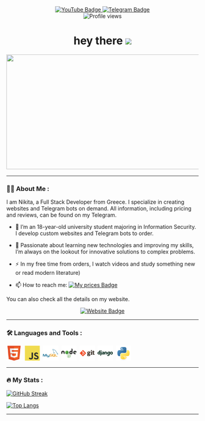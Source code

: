 <div id="header" align="center">
  <div id="badges">
    <a href="https://www.youtube.com/@OD1NO4ka">
        <img src="https://img.shields.io/badge/YouTube-red?style=for-the-badge&logo=youtube&logoColor=white" alt="YouTube Badge"/>
    </a>
    <a href="https://t.me/coder_od1no4ka">
        <img src="https://img.shields.io/badge/Telegram-blue?style=for-the-badge&logo=telegram&logoColor=white" alt="Telegram Badge"/>
    </a>
</div>
  <img src="https://komarev.com/ghpvc/?username=OD1NO4ka69&style=flat-square&color=blue" alt="Profile views"/>
  <h1>
    hey there
    <img src="https://media.giphy.com/media/hvRJCLFzcasrR4ia7z/giphy.gif" width="30px"/>
  </h1>
</div>
<div align="center">
  <img src="https://media.giphy.com/media/dWesBcTLavkZuG35MI/giphy.gif" width="600" height="300"/>
</div>

---

### :man_technologist: About Me :
I am Nikita, a Full Stack Developer from Greece. I specialize in creating websites and Telegram bots on demand. All information, including pricing and reviews, can be found on my Telegram.

- :hamster: I’m an 18-year-old university student majoring in Information Security. I develop custom websites and Telegram bots to order.

- :school: Passionate about learning new technologies and improving my skills, I’m always on the lookout for innovative solutions to complex problems.

- :zap: In my free time from orders, I watch videos and study something new or read modern literature)

- :mailbox: How to reach me: [![My prices Badge](https://img.shields.io/badge/My%20prices-blue?style=flat&logo=telegram&logoColor=white)](https://t.me/zakazi_coder_od1no4ka)

You can also check all the details on my website.


<div align="center">
    <a href="http://d98955ji.beget.tech/video.html">
        <img src="https://img.shields.io/badge/My%20Website-blue?style=for-the-badge&logo=internet-explorer&logoColor=white" alt="Website Badge"/>
    </a>
</div>

---

### :hammer_and_wrench: Languages and Tools :
<div>
  <img src="https://github.com/devicons/devicon/blob/master/icons/html5/html5-original.svg" title="HTML5" alt="HTML" width="40" height="40"/>&nbsp;
  <img src="https://github.com/devicons/devicon/blob/master/icons/javascript/javascript-original.svg" title="JavaScript" alt="JavaScript" width="40" height="40"/>&nbsp;
  <img src="https://github.com/devicons/devicon/blob/master/icons/mysql/mysql-original-wordmark.svg" title="MySQL"  alt="MySQL" width="40" height="40"/>&nbsp;
  <img src="https://github.com/devicons/devicon/blob/master/icons/nodejs/nodejs-original-wordmark.svg" title="NodeJS" alt="NodeJS" width="40" height="40"/>&nbsp;
  <img src="https://github.com/devicons/devicon/blob/master/icons/git/git-original-wordmark.svg" title="Git" **alt="Git" width="40" height="40"/>&nbsp;
  <img src="https://github.com/devicons/devicon/blob/master/icons/django/django-plain-wordmark.svg" tittle="Django" **alt="Django" width="40" height="40"/>&nbsp;
  <img src="https://github.com/devicons/devicon/blob/master/icons/python/python-original.svg" tittle="Python" **alt="Python" width="40" height="40"/>&nbsp;
</div>

---

### :fire: My Stats :
[![GitHub Streak](http://github-readme-streak-stats.herokuapp.com?user=OD1NO4ka69&theme=dark&background=000000)](https://github.com/OD1NO4ka69)

[![Top Langs](https://github-readme-stats.vercel.app/api/top-langs/?username=OD1NO4ka69&layout=compact&theme=vision-friendly-dark)](https://github.com/OD1NO4ka69)

---


